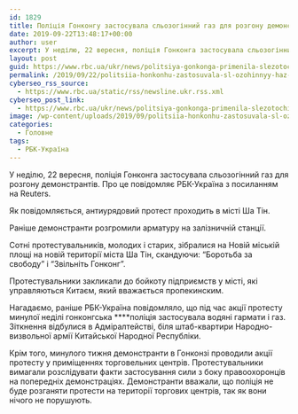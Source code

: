 ```yaml
---
id: 1829
title: Поліція Гонконгу застосувала сльозогінний газ для розгону демонстрантів
date: 2019-09-22T13:48:17+00:00
author: user
excerpt: У неділю, 22 вересня, поліція Гонконга застосувала сльозогінний газ для розгону демонстрантів. Про це повідомляє РБК-Україна з посиланням на Reuters. Як...
layout: post
guid: https://www.rbc.ua/ukr/news/politsiya-gonkonga-primenila-slezotochivyy-1569158446.html
permalink: /2019/09/22/politsiia-honkonhu-zastosuvala-sl-ozohinnyy-haz-dlia-rozghonu-demonstrantiv/
cyberseo_rss_source:
  - https://www.rbc.ua/static/rss/newsline.ukr.rss.xml
cyberseo_post_link:
  - https://www.rbc.ua/ukr/news/politsiya-gonkonga-primenila-slezotochivyy-1569158446.html
image: /wp-content/uploads/2019/09/politsiia-honkonhu-zastosuvala-sl-ozohinnyy-haz-dlia-rozghonu-demonstrantiv.jpg
categories:
  - Головне
tags:
  - РБК-Україна
---
```

У неділю, 22 вересня, поліція Гонконга застосувала сльозогінний газ для розгону демонстрантів. Про це повідомляє РБК-Україна з посиланням на Reuters.

Як повідомляється, антиурядовий протест проходить в місті Ша Тін.

Раніше демонстранти розгромили арматуру на залізничній станції.

Сотні протестувальників, молодих і старих, зібралися на Новій міській площі на новій території міста Ша Тін, скандуючи: &#8220;Боротьба за свободу&#8221; і &#8220;Звільніть Гонконг&#8221;.

Протестувальники закликали до бойкоту підприємств у місті, які управляються Китаєм, який вважається пропекинским. 

Нагадаємо, раніше РБК-Україна повідомляло, що під час акції протесту минулої неділі гонконгська ****поліція застосувала водяні гармати і газ. Зіткнення відбулися в Адміралтействі, біля штаб-квартири Народно-визвольної армії Китайської Народної Республіки.

Крім того, минулого тижня демонстранти в Гонконзі проводили акції протесту у приміщеннях торговельних центрів. Протестувальники вимагали розслідувати факти застосування сили з боку правоохоронців на попередніх демонстраціях. Демонстранти вважали, що поліція не буде розганяти протести на території торгових центрів, так як вони нічого не порушують.